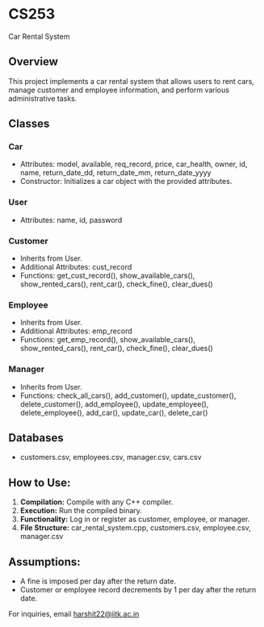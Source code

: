# CS253
Car Rental System

## Overview
This project implements a car rental system that allows users to rent cars, manage customer and employee information, and perform various administrative tasks.

## Classes
### Car
- Attributes: model, available, req_record, price, car_health, owner, id, name, return_date_dd, return_date_mm, return_date_yyyy
- Constructor: Initializes a car object with the provided attributes.

### User
- Attributes: name, id, password

### Customer
- Inherits from User.
- Additional Attributes: cust_record
- Functions: get_cust_record(), show_available_cars(), show_rented_cars(), rent_car(), check_fine(), clear_dues()

### Employee
- Inherits from User.
- Additional Attributes: emp_record
- Functions: get_emp_record(), show_available_cars(), show_rented_cars(), rent_car(), check_fine(), clear_dues()

### Manager
- Inherits from User.
- Functions: check_all_cars(), add_customer(), update_customer(), delete_customer(), add_employee(), update_employee(), delete_employee(), add_car(), update_car(), delete_car()

## Databases
- customers.csv, employees.csv, manager.csv, cars.csv

## How to Use:
1. **Compilation:** Compile with any C++ compiler.
2. **Execution:** Run the compiled binary.
3. **Functionality:** Log in or register as customer, employee, or manager.
4. **File Structure:** car_rental_system.cpp, customers.csv, employee.csv, manager.csv

## Assumptions:
- A fine is imposed per day after the return date.
- Customer or employee record decrements by 1 per day after the return date.

For inquiries, email [harshit22@iitk.ac.in](mailto:harshit22@iitk.ac.in)

